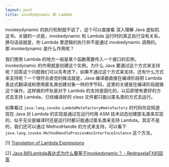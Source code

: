 ```yaml
---
layout: post
title: invokedynamic 和 Lambda
---
```

invokeydynamic 的执行机制就不说了，这个可以直接看 深入理解 Java 虚拟机 这书。关键的一点是，invokedynamic 和 Lambda 运行时的真正执行没有关系，换句话说就是，你 Lambda 里逻辑的执行并不是通过 invokedynamic 调用的。那 invokedynamic 是什么作用呢？

我们使用 Lambda 的地方一般是某个函数需要传入一个接口的实例，invokedynamic 的作用就是创建这个实例。为什么 Java 要通过这个方式来支持呢？回答这个问题我们可以先考虑下，如果不通过这个方式来支持，还有什么方式来支持呢？一个很符合直觉的做法就是，Java 编译器直接在编译阶段把 Lambda 表达式翻译成和使用匿名类创建对象一样的字节码，这里的关键是在编译阶段就做这个操作。这样做的坏处是对于 Lambda 的支持是固化的，以后即使有更好的方式去支持 Lambda，已经编译好的 class 文件都只能以匿名类的方式去运行。

如果看过 `java.lang.invoke.LambdaMetafactory#metafactory` 的代码你会知道现在 Java 对 Lambda 的实现是通过在运行时用 ASM 技术动态创建匿名类来实现的，似乎无论是编译时还是运行时都只能通过匿名类来支持 Lambda。其实不是的，我们还可以通过 MethodHandle 的方式来支持，可以看下 `java.lang.invoke.MethodHandleProxies#asInterfaceInstance` 这个方法。

[1] [Translation of Lambda Expressions](https://cr.openjdk.org/~briangoetz/lambda/lambda-translation.html)

[2] [Java 8的Lambda表达式为什么要基于invokedynamic？ - RednaxelaFX的回答](https://www.zhihu.com/question/39462935/answer/81449619)




